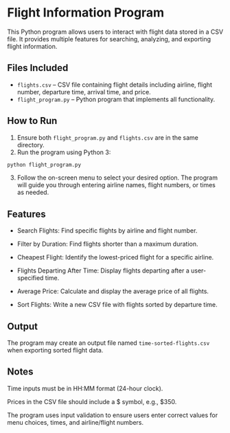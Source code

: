 # Flight Information Program

This Python program allows users to interact with flight data stored in a CSV file. It provides multiple features for searching, analyzing, and exporting flight information.

## Files Included

- `flights.csv` – CSV file containing flight details including airline, flight number, departure time, arrival time, and price.  
- `flight_program.py` – Python program that implements all functionality.

## How to Run

1. Ensure both `flight_program.py` and `flights.csv` are in the same directory.  
2. Run the program using Python 3:

```bash
python flight_program.py
```

3. Follow the on-screen menu to select your desired option. The program will guide you through entering airline names, flight numbers, or times as needed.

## Features

- Search Flights: Find specific flights by airline and flight number.

- Filter by Duration: Find flights shorter than a maximum duration.

- Cheapest Flight: Identify the lowest-priced flight for a specific airline.

- Flights Departing After Time: Display flights departing after a user-specified time.

- Average Price: Calculate and display the average price of all flights.

- Sort Flights: Write a new CSV file with flights sorted by departure time.
  

## Output

The program may create an output file named `time-sorted-flights.csv` when exporting sorted flight data.


## Notes

Time inputs must be in HH:MM format (24-hour clock).

Prices in the CSV file should include a $ symbol, e.g., $350.

The program uses input validation to ensure users enter correct values for menu choices, times, and airline/flight numbers.
